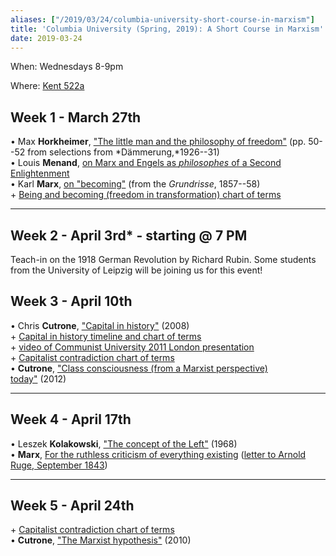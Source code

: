 ```yaml
---
aliases: ["/2019/03/24/columbia-university-short-course-in-marxism"]
title: 'Columbia University (Spring, 2019): A Short Course in Marxism'
date: 2019-03-24
---
```




When: Wednesdays 8-9pm

Where: [Kent 522a](https://www.google.com/maps/place/Kent+hall/@40.8074589,-73.9630289,17.08z/data=!4m5!3m4!1s0x0:0x3915c12618da1025!8m2!3d40.807211!4d-73.9613588)

Week 1 - March 27th
-------------------

• Max **Horkheimer**, ["The little man and the philosophy of freedom"](https://platypus1917.org/wp-content/uploads/readings/horkheimer_dawnex.pdf#page=2) (pp. 50--52 from selections from *Dämmerung,*1926--31)\
• Louis **Menand**, [on Marx and Engels as *philosophes* of a Second Enlightenment](https://platypus1917.org/wp-content/uploads/2010/09/menandlouis_edmundwilsonfinlandstationintro2003.pdf)\
• Karl **Marx**, [on "becoming"](https://platypus1917.org/wp-content/uploads/2015/01/marx_grundrissebecoming.pdf) (from the *Grundrisse*, 1857--58)\
+ [Being and becoming (freedom in transformation) chart of terms](https://platypus1917.org/wp-content/uploads/cutrone_beingbecoming082217.pdf)

------------------------------------------------------------------------

Week 2 - April 3rd\* - starting @ 7 PM
--------------------------------------

Teach-in on the 1918 German Revolution by Richard Rubin. Some students from the University of Leipzig will be joining us for this event!



Week 3 - April 10th
-------------------

• Chris **Cutrone**, ["Capital in history"](https://platypus1917.org/2008/10/01/capital-in-history-the-need-for-a-marxian-philosophy-of-history-of-the-left/) (2008)\
+ [Capital in history timeline and chart of terms](https://platypus1917.org/wp-content/uploads/2015/01/cutrone_capitalinhistorytimeline103011.pdf)\
+ [video of Communist University 2011 London presentation](http://vimeo.com/30377397)\
+ [Capitalist contradiction chart of terms](https://platypus1917.org/wp-content/uploads/cutrone_marxcapitalistcontradiction012319.pdf)\
• **Cutrone**, ["Class consciousness (from a Marxist perspective) today"](https://platypus1917.org/2012/11/01/class-consciousness-from-a-marxist-perspective-today/) (2012)

------------------------------------------------------------------------

Week 4 - April 17th
-------------------

• Leszek **Kolakowski**, ["The concept of the Left"](https://platypus1917.org/wp-content/uploads/readings/kolakowskileszek_conceptleft1968.pdf) (1968)\
• **Marx**, [For the ruthless criticism of everything existing](https://platypus1917.org/wp-content/uploads/2014/10/marx_earlyphilosophicalcritique_mereader9-151.pdf#page=3) ([letter to Arnold Ruge, September 1843](http://www.marxists.org/archive/marx/works/1843/letters/43_09-alt.htm))

------------------------------------------------------------------------

Week 5 - April 24th
-------------------

\+ [Capitalist contradiction chart of terms](https://platypus1917.org/wp-content/uploads/cutrone_marxcapitalistcontradiction012319.pdf)\
• **Cutrone**, ["The Marxist hypothesis"](https://platypus1917.org/2010/11/06/the-marxist-hypothesis-a-response-to-alain-badous-communist-hypothesis/) (2010)
